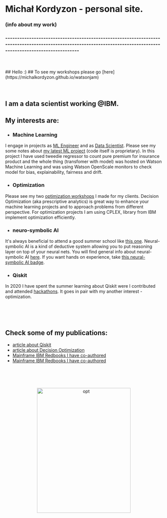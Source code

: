 <br>

# Michał Kordyzon - personal site.
### (info about my work)
### -----------------------------------------------------------------------------------------------------------------------------------------------------------------
<br>
<br>
## Hello :)
## To see my workshops please go [here](https://michalkordyzon.github.io/watsonjam)   

<br>
<br>
<br>



## I am a data scientist working @IBM.
## My interests are:

   * ### Machine Learning
   I engage in projects as [ML Engineer](https://www.credly.com/badges/6d6d21e9-eec4-463b-8f22-22d409103563) and as [Data Scientist](https://www.credly.com/badges/2d6770d6-c2eb-429f-bcdd-614e4327bf72). Please see my some notes about [my latest ML project](https://michalkordyzon.github.io/watson_insurance/) (code itself is proprietary). In this project I have used tweedie regressor to count pure premium for insurance product and the whole thing (transfomer with model) was hosted on Watson Machine Learning and was using Watson OpenScale monitors to check model for bias, explainability, fairness and drift.
   * ### Optimization
   Please see my two [optimization workshops](https://michalkordyzon.github.io/watsonjam/) I made for my clients. Decision Optimization (aka prescriptive analytics) is great way to enhance your machine learning projects and to approach problems from different perspective.
   For optimization projects I am using CPLEX, library from IBM implement optimization efficiently.
   * ### neuro-symbolic AI
   It's always beneficial to attend a good summer school like [this one](https://ibm.github.io/neuro-symbolic-ai/events/ns-summerschool2022/). Neural-symbolic AI is a kind of deductive system allowing you to put reasoning layer on top of your neural nets.
   You will find general info about neural-symbolic AI [here](https://ibm.github.io/neuro-symbolic-ai/). 
   If you want hands on experience, take [this neural-symbolic AI badge](https://www.credly.com/badges/a9c7f8c5-5d62-4437-aa57-977f779b21d5/linked_in?t=rh42yg).
   * ### Qiskit
   In 2020 I have spent the summer learning about Qiskit were I contributed and attended [hackathons](https://www.credly.com/badges/7e4653bd-141a-4280-8544-f345fb7232be). It goes in pair with my another interest - optimization. 

<br>
<br>
<br>

## Check some of my publications:
   * [article about Qiskit](https://spidersweb.pl/2020/11/qiskit-komputery-kwantowe.html)   
   * [article about Decision Optimization](https://spidersweb.pl/2021/03/sztuczna-inteligencja-nauczanie-maszynowe-i-optymalizacja-decyzji.html)
   * [Mainframe IBM Redbooks I have co-authored](https://www.oreilly.com/library/view/ibm-z14-technical/9780738442716/) 
   * [Mainframe IBM Redbooks I have co-authored](https://www.redbooks.ibm.com/redbooks/pdfs/sg248450.pdf) 


<br>
<br>
<br>
<p align="center">
<img src="http://michalkordyzon.github.io/images/tumblr_think.gif" width="300" height="400" alt="opt"/>
<br>
<br>
<br> 
  

</p>
